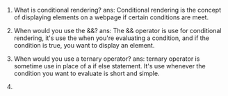 1. What is conditional rendering?
   ans: Conditional rendering is the concept of displaying elements on a webpage if certain conditions are meet.

2. When would you use the &&?
   ans: The && operator is use for conditional rendering, it's use the when you're evaluating a condition, and
   if the condition is true, you want to display an element.

3. When would you use a ternary operator?
   ans: ternary operator is sometime use in place of a if else statement. It's use whenever the condition you
   want to evaluate is short and simple.

4.
